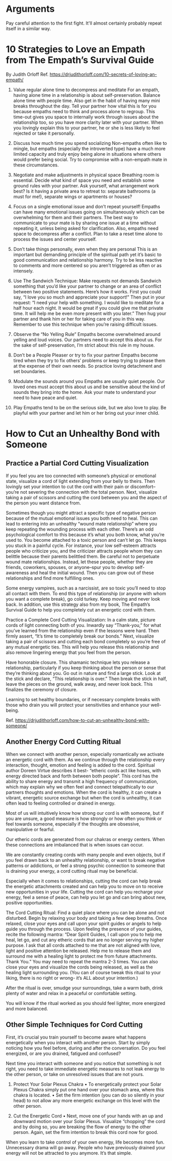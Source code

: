 <!-- TITLE: Relationships -->
<!-- SUBTITLE: Wisdom gathered about relationships -->

# Arguments
Pay careful attention to the first fight. It'll almost certainly probably repeat itself in a similar way.

# 10 Strategies to Love an Empath from The Empath’s Survival Guide 
By Judith Orloff
Ref. https://drjudithorloff.com/10-secrets-of-loving-an-empath/

1. Value regular alone time to decompress and meditate
For an empath, having alone time in a relationship is about self-preservation. Balance alone time with people time. Also get in the habit of having many mini breaks throughout the day. Tell your partner how vital this is for you because empaths need to think and process alone to regroup. This time-out gives you space to internally work through issues about the relationship too, so you have more clarity later with your partner. When you lovingly explain this to your partner, he or she is less likely to feel rejected or take it personally. 

2. Discuss how much time you spend socializing 
Non-empaths often like to mingle, but empaths (especially the introverted type) have a much more limited capacity and truly enjoy being alone in situations where others would prefer being social. Try to compromise with a non-empath mate in these circumstances.

3. Negotiate and make adjustments in physical space
Breathing room is essential. Decide what kind of space you need and establish some ground rules with your partner. Ask yourself, what arrangement work best? Is it having a private area to retreat to: separate bathrooms (a must for me!), separate wings or apartments or houses?

4. Focus on a single emotional issue and don’t repeat yourself! 
Empaths can have many emotional issues going on simultaneously which can be overwhelming for them and their partners. The best way to communicate to your mate is by sharing one issue at a time without repeating it, unless being asked for clarification. Also, empaths need space to decompress after a conflict. Plan to take a reset time alone to process the issues and center yourself.

5. Don’t take things personally, even when they are personal
This is an important but demanding principle of the spiritual path yet it’s basic to good communication and relationship harmony. Try to be less reactive to comments and more centered so you aren’t triggered as often or as intensely.

6. Use The Sandwich Technique: Make requests not demands
Sandwich something that you’d like your partner to change or an area of conflict between two positive statements. Here’s how it works. First you could say, “I love you so much and appreciate your support!” Then put in your request: “I need your help with something. I would like to meditate for a half hour each night. It would be great if you could give me that private time. It will help me be even more present with you later.” Then hug your partner and thank him or her for taking care of you in this way. Remember to use this technique when you’re raising difficult issues.

7. Observe the “No Yelling Rule” 
Empaths become overwhelmed around yelling and loud voices. Our partners need to accept this about us. For the sake of self-preservation, I’m strict about this rule in my house.

8. Don’t be a People Pleaser or try to fix your partner
Empaths become tired when they try to fix others’ problems or keep trying to please them at the expense of their own needs. So practice loving detachment and set boundaries.

9. Modulate the sounds around you 
Empaths are usually quiet people. Our loved ones must accept this about us and be sensitive about the kind of sounds they bring into the home. Ask your mate to understand your need to have peace and quiet.

10. Play 
Empaths tend to be on the serious side, but we also love to play. Be playful with your partner and let him or her bring out your inner child.


# How to Cut an Unhealthy Bond with Someone
## Practice a Partial Cord Cutting Visualization

If you feel you are too connected with someone’s physical or emotional state, visualize a cord of light extending from your belly to theirs. Then lovingly set your intention to cut the cord with their pain or discomfort–you’re not severing the connection with the total person. Next, visualize taking a pair of scissors and cutting the cord between you and the aspect of the person you want distance from.

Sometimes though you might attract a specific type of negative person because of the mutual emotional issues you both need to heal. This can lead to entering into an unhealthy “wound mate relationship” where you keep repeating the wounding process with each other. There’s an odd psychological comfort to this because it’s what you both know, what you’re used to. You become attached to a toxic person and can’t let go. This keeps you stuck in a painful cycle. For instance, your low self-esteem attracts people who criticize you, and the criticizer attracts people whom they can belittle because their parents belittled them. Be careful not to perpetuate wound mate relationships. Instead, let these people, whether they are friends, coworkers, spouses, or anyone–spur you to develop self-awareness and heal the initial wound. Then you can grow out of these relationships and find more fulfilling ones.

Some energy vampires, such as a narcissist, are so toxic you’ll need to stop all contact with them. To end this type of relationship (or anyone with whom you want a complete break), go cold turkey. Keep moving and never look back. In addition, use this strategy also from my book, The Empath’s Survival Guide to help you completely cut an energetic cord with them.

Practice a Complete Cord Cutting Visualization:
In a calm state, picture cords of light connecting both of you. Inwardly say “Thank-you,” for what you’ve learned from the relationship even if the lessons were hard. Then firmly assert, “It’s time to completely break our bonds.” Next, visualize taking a pair of scissors and cutting each bond completely so you’re free of any mutual energetic ties. This will help you release this relationship and also remove lingering energy that you feel from the person.

Have honorable closure. This shamanic technique lets you release a relationship, particularly if you keep thinking about the person or sense that they’re thinking about you. Go out in nature and find a large stick. Look at the stick and declare, “This relationship is over.” Then break the stick in half, leave the pieces on the ground, walk away, and never look back. This finalizes the ceremony of closure.

Learning to set healthy boundaries, or if necessary complete breaks with those who drain you will protect your sensitivities and enhance your well-being.

Ref. https://drjudithorloff.com/how-to-cut-an-unhealthy-bond-with-someone/

## Another Energy Cord Cutting Ritual
When we connect with another person, especially romantically we activate an energetic cord with them. As we continue through the relationship every interaction, thought, emotion and feeling is added to the cord. Spiritual author Doreen Virtue describes it best- “etheric cords act like hoses, with energy directed back and forth between both people”. This cord has the ability to share energy and transmit a high frequency of communication, which may explain why we often feel and connect telepathically to our partners thoughts and emotions. When the cord is healthy, it can create a vibrant, energetic source exchange but when the cord is unhealthy, it can often lead to feeling controlled or drained in energy.

Most of us will intuitively know how strong our cord is with someone, but if you are unsure, a good measure is how strongly or how often you think or feel towards someone, especially if the thoughts are obsessive, manipulative or fearful.

Our etheric cords are generated from our chakras or energy centers. When these connections are imbalanced that is when issues can occur.

We are constantly creating cords with many people and even objects, but if you feel drawn back to an unhealthy relationship, or want to break negative patterns or addictions, or feel a strong psychic connection to someone that is draining your energy, a cord cutting ritual may be beneficial.

Especially when it comes to relationships, cutting the cord can help break the energetic attachments created and can help you to move on to receive new opportunities in your life. Cutting the cord can help you recharge your energy, feel a sense of peace, can help you let go and can bring about new, positive opportunities.

The Cord Cutting Ritual:
Find a quiet place where you can be alone and not disturbed. Begin by relaxing your body and taking a few deep breaths.
Once relaxed, close your eyes and call upon your spirit guides or angels to help guide you through the process.
Upon feeling the presence of your guides, recite the following mantra:
“Dear Spirit Guides, I call upon you to help me heal, let go, and cut any etheric cords that are no longer serving my higher purpose. I ask that all cords attached to me that are not aligned with love, light and positive attention be released. Help me to release them and surround me with a healing light to protect me from future attachments. Thank You.”
You may need to repeat the mantra 2-3 times. You can also close your eyes and visualize the cords being released, as well as the healing light surrounding you.
(You can of course tweak this ritual to your liking, there is no right or wrong- it’s ALL about your intention.)

After the ritual is over, smudge your surroundings, take a warm bath, drink plenty of water and relax in a peaceful or comfortable setting.

You will know if the ritual worked as you should feel lighter, more energized and more balanced.

## Other Simple Techniques for Cord Cutting
First, it’s crucial you train yourself to become aware what happens energetically when you interact with another person. Start by simply noticing how you feel before, during and after the conversation. Do you feel energized, or are you drained, fatigued and confused?

Next time you interact with someone and you notice that something is not right, you need to take immediate energetic measures to not leak energy to the other person, or take on unresolved issues that are not yours.

1. Protect Your Solar Plexus Chakra
• To energetically protect your Solar Plexus Chakra simply put one hand over your stomach area, where this chakra is located.
• Set the firm intention (you can do so silently in your head) to not allow any more energetic exchange on this level with the other person.

2. Cut the Energetic Cord
• Next, move one of your hands with an up and downward motion over your Solar Plexus. Visualize “chopping” the cord and by doing so, you are breaking the flow of energy to the other person. Again, set the firm intention to break this cord now for good.

When you learn to take control of your own energy, life becomes more fun. Unnecessary drama will go away. People who have previously drained your energy will not be attracted to you anymore. It’s that simple.